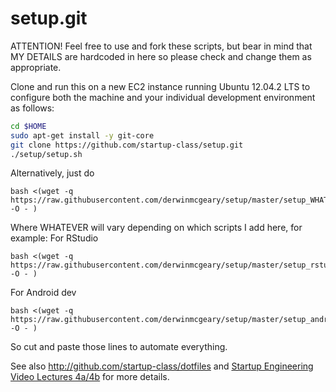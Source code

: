setup.git
=========
ATTENTION! Feel free to use and fork these scripts, but bear in mind that MY DETAILS are hardcoded in here so please check and change them as appropriate.

Clone and run this on a new EC2 instance running Ubuntu 12.04.2 LTS to
configure both the machine and your individual development environment as
follows:

```sh
cd $HOME
sudo apt-get install -y git-core
git clone https://github.com/startup-class/setup.git
./setup/setup.sh   

```

Alternatively, just do
```
bash <(wget -q https://raw.githubusercontent.com/derwinmcgeary/setup/master/setup_WHATEVER.sh -O - )
```
Where WHATEVER will vary depending on which scripts I add here, for example:
For RStudio
```
bash <(wget -q https://raw.githubusercontent.com/derwinmcgeary/setup/master/setup_rstudio.sh -O - )
```
For Android dev
```
bash <(wget -q https://raw.githubusercontent.com/derwinmcgeary/setup/master/setup_android.sh -O - )
```

So cut and paste those lines to automate everything.

See also http://github.com/startup-class/dotfiles and
[Startup Engineering Video Lectures 4a/4b](https://class.coursera.org/startup-001/lecture/index)
for more details.





